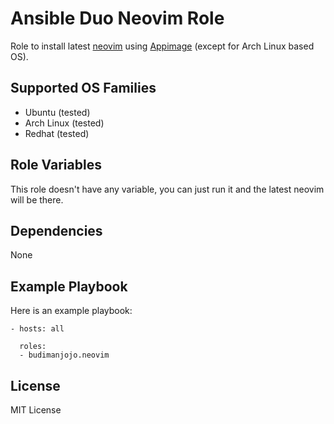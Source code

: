 Ansible Duo Neovim Role
=======================

Role to install latest [neovim](https://github.com/neovim/neovim.git) using [Appimage](https://appimage.org/) (except for Arch Linux based OS).

Supported OS Families
---------------------

- Ubuntu (tested)
- Arch Linux (tested)
- Redhat (tested)

Role Variables
--------------

This role doesn't have any variable, you can just run it and the latest neovim will be there.

Dependencies
------------

None

Example Playbook
----------------

Here is an example playbook:
```
- hosts: all

  roles:
  - budimanjojo.neovim
```

License
-------

MIT License
